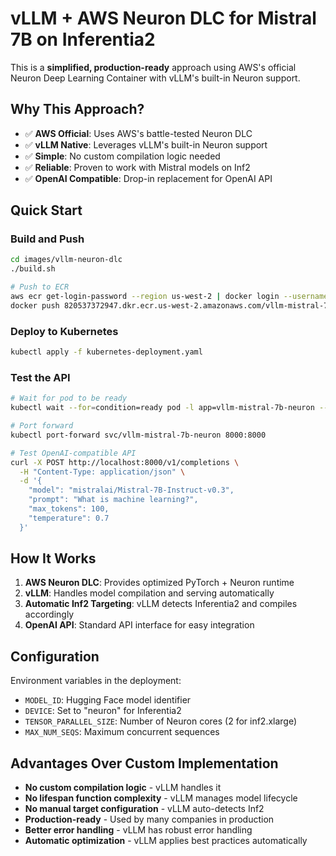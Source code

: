 # vLLM + AWS Neuron DLC for Mistral 7B on Inferentia2

This is a **simplified, production-ready** approach using AWS's official Neuron Deep Learning Container with vLLM's built-in Neuron support.

## Why This Approach?

- ✅ **AWS Official**: Uses AWS's battle-tested Neuron DLC
- ✅ **vLLM Native**: Leverages vLLM's built-in Neuron support
- ✅ **Simple**: No custom compilation logic needed
- ✅ **Reliable**: Proven to work with Mistral models on Inf2
- ✅ **OpenAI Compatible**: Drop-in replacement for OpenAI API

## Quick Start

### Build and Push
```bash
cd images/vllm-neuron-dlc
./build.sh

# Push to ECR
aws ecr get-login-password --region us-west-2 | docker login --username AWS --password-stdin 820537372947.dkr.ecr.us-west-2.amazonaws.com
docker push 820537372947.dkr.ecr.us-west-2.amazonaws.com/vllm-mistral-7b-neuron:latest
```

### Deploy to Kubernetes
```bash
kubectl apply -f kubernetes-deployment.yaml
```

### Test the API
```bash
# Wait for pod to be ready
kubectl wait --for=condition=ready pod -l app=vllm-mistral-7b-neuron --timeout=300s

# Port forward
kubectl port-forward svc/vllm-mistral-7b-neuron 8000:8000

# Test OpenAI-compatible API
curl -X POST http://localhost:8000/v1/completions \
  -H "Content-Type: application/json" \
  -d '{
    "model": "mistralai/Mistral-7B-Instruct-v0.3",
    "prompt": "What is machine learning?",
    "max_tokens": 100,
    "temperature": 0.7
  }'
```

## How It Works

1. **AWS Neuron DLC**: Provides optimized PyTorch + Neuron runtime
2. **vLLM**: Handles model compilation and serving automatically
3. **Automatic Inf2 Targeting**: vLLM detects Inferentia2 and compiles accordingly
4. **OpenAI API**: Standard API interface for easy integration

## Configuration

Environment variables in the deployment:
- `MODEL_ID`: Hugging Face model identifier
- `DEVICE`: Set to "neuron" for Inferentia2
- `TENSOR_PARALLEL_SIZE`: Number of Neuron cores (2 for inf2.xlarge)
- `MAX_NUM_SEQS`: Maximum concurrent sequences

## Advantages Over Custom Implementation

- **No custom compilation logic** - vLLM handles it
- **No lifespan function complexity** - vLLM manages model lifecycle  
- **No manual target configuration** - vLLM auto-detects Inf2
- **Production-ready** - Used by many companies in production
- **Better error handling** - vLLM has robust error handling
- **Automatic optimization** - vLLM applies best practices automatically
